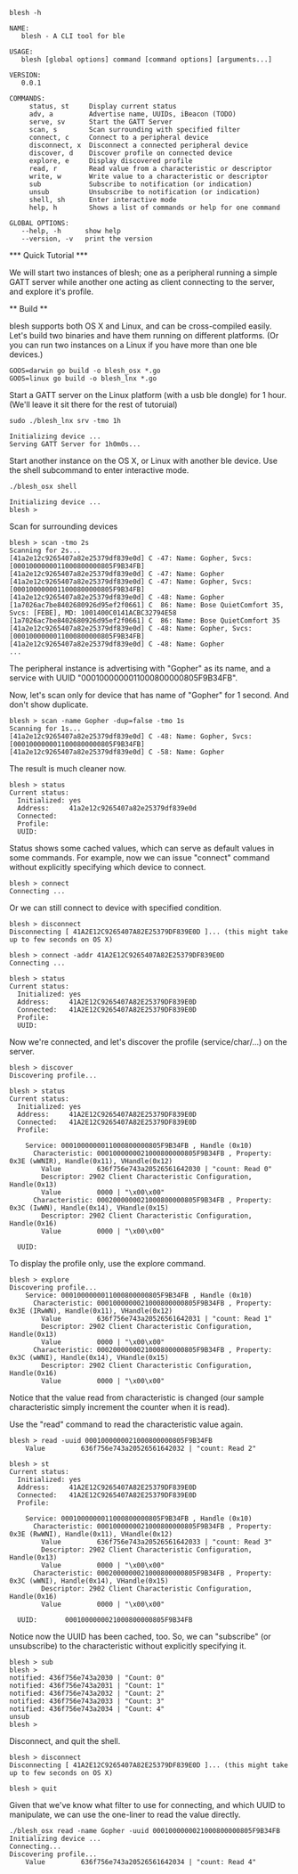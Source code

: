 
``` blesh -h ```

```
NAME:
   blesh - A CLI tool for ble

USAGE:
   blesh [global options] command [command options] [arguments...]

VERSION:
   0.0.1

COMMANDS:
     status, st     Display current status
     adv, a         Advertise name, UUIDs, iBeacon (TODO)
     serve, sv      Start the GATT Server
     scan, s        Scan surrounding with specified filter
     connect, c     Connect to a peripheral device
     disconnect, x  Disconnect a connected peripheral device
     discover, d    Discover profile on connected device
     explore, e     Display discovered profile
     read, r        Read value from a characteristic or descriptor
     write, w       Write value to a characteristic or descriptor
     sub            Subscribe to notification (or indication)
     unsub          Unsubscribe to notification (or indication)
     shell, sh      Enter interactive mode
     help, h        Shows a list of commands or help for one command

GLOBAL OPTIONS:
   --help, -h      show help
   --version, -v   print the version
```

*** Quick Tutorial ***

We will start two instances of blesh; one as a peripheral running a simple
GATT server while another one acting as client connecting to the server, and explore it's profile.

** Build **

blesh supports both OS X and Linux, and can be cross-compiled easily.
Let's build two binaries and have them running on different platforms.
(Or you can run two instances on a Linux if you have more than one ble devices.)
```
GOOS=darwin go build -o blesh_osx *.go
GOOS=linux go build -o blesh_lnx *.go
```

Start a GATT server on the Linux platform (with a usb ble dongle) for 1 hour.
(We'll leave it sit there for the rest of tutoruial)
```
sudo ./blesh_lnx srv -tmo 1h

Initializing device ...
Serving GATT Server for 1h0m0s...
```

Start another instance on the OS X, or Linux with another ble device. Use the shell subcommand to enter interactive mode.

```
./blesh_osx shell

Initializing device ...
blesh >
```

Scan for surrounding devices

```
blesh > scan -tmo 2s
Scanning for 2s...
[41a2e12c9265407a82e25379df839e0d] C -47: Name: Gopher, Svcs: [0001000000011000800000805F9B34FB]
[41a2e12c9265407a82e25379df839e0d] C -47: Name: Gopher
[41a2e12c9265407a82e25379df839e0d] C -47: Name: Gopher, Svcs: [0001000000011000800000805F9B34FB]
[41a2e12c9265407a82e25379df839e0d] C -48: Name: Gopher
[1a7026ac7be8402680926d95ef2f0661] C  86: Name: Bose QuietComfort 35, Svcs: [FEBE], MD: 1001400C0141ACBC32794E58
[1a7026ac7be8402680926d95ef2f0661] C  86: Name: Bose QuietComfort 35
[41a2e12c9265407a82e25379df839e0d] C -48: Name: Gopher, Svcs: [0001000000011000800000805F9B34FB]
[41a2e12c9265407a82e25379df839e0d] C -48: Name: Gopher
...
```

The peripheral instance is advertising with "Gopher" as its name, and a service with UUID "0001000000011000800000805F9B34FB".

Now, let's scan only for device that has name of "Gopher" for 1 second. And don't show duplicate.

```
blesh > scan -name Gopher -dup=false -tmo 1s
Scanning for 1s...
[41a2e12c9265407a82e25379df839e0d] C -48: Name: Gopher, Svcs: [0001000000011000800000805F9B34FB]
[41a2e12c9265407a82e25379df839e0d] C -58: Name: Gopher
```

The result is much cleaner now.

```
blesh > status
Current status:
  Initialized: yes
  Address:     41a2e12c9265407a82e25379df839e0d
  Connected:
  Profile:
  UUID:
```

Status shows some cached values, which can serve as default values in some commands. For example, now we can issue "connect" command without explicitly specifying which device to connect.

```
blesh > connect
Connecting ...
```

Or we can still connect to device with specified condition.

```
blesh > disconnect
Disconnecting [ 41A2E12C9265407A82E25379DF839E0D ]... (this might take up to few seconds on OS X)

blesh > connect -addr 41A2E12C9265407A82E25379DF839E0D
Connecting ...
```

```
blesh > status
Current status:
  Initialized: yes
  Address:     41A2E12C9265407A82E25379DF839E0D
  Connected:   41A2E12C9265407A82E25379DF839E0D
  Profile:
  UUID:
```

Now we're connected, and let's discover the profile (service/char/...) on the server.

```
blesh > discover
Discovering profile...
```

```
blesh > status
Current status:
  Initialized: yes
  Address:     41A2E12C9265407A82E25379DF839E0D
  Connected:   41A2E12C9265407A82E25379DF839E0D
  Profile:

    Service: 0001000000011000800000805F9B34FB , Handle (0x10)
      Characteristic: 0001000000021000800000805F9B34FB , Property: 0x3E (wWNIR), Handle(0x11), VHandle(0x12)
        Value         636f756e743a20526561642030 | "count: Read 0"
        Descriptor: 2902 Client Characteristic Configuration, Handle(0x13)
        Value         0000 | "\x00\x00"
      Characteristic: 0002000000021000800000805F9B34FB , Property: 0x3C (IwWN), Handle(0x14), VHandle(0x15)
        Descriptor: 2902 Client Characteristic Configuration, Handle(0x16)
        Value         0000 | "\x00\x00"

  UUID:
```

To display the profile only, use the explore command.
```
blesh > explore
Discovering profile...
    Service: 0001000000011000800000805F9B34FB , Handle (0x10)
      Characteristic: 0001000000021000800000805F9B34FB , Property: 0x3E (IRwWN), Handle(0x11), VHandle(0x12)
        Value         636f756e743a20526561642031 | "count: Read 1"
        Descriptor: 2902 Client Characteristic Configuration, Handle(0x13)
        Value         0000 | "\x00\x00"
      Characteristic: 0002000000021000800000805F9B34FB , Property: 0x3C (wWNI), Handle(0x14), VHandle(0x15)
        Descriptor: 2902 Client Characteristic Configuration, Handle(0x16)
        Value         0000 | "\x00\x00"
```

Notice that the value read from characteristic is changed (our sample characteristic simply increment the counter when it is read).

Use the "read" command to read the characteristic value again.

```
blesh > read -uuid 0001000000021000800000805F9B34FB
    Value         636f756e743a20526561642032 | "count: Read 2"
```

```
blesh > st
Current status:
  Initialized: yes
  Address:     41A2E12C9265407A82E25379DF839E0D
  Connected:   41A2E12C9265407A82E25379DF839E0D
  Profile:

    Service: 0001000000011000800000805F9B34FB , Handle (0x10)
      Characteristic: 0001000000021000800000805F9B34FB , Property: 0x3E (RwWNI), Handle(0x11), VHandle(0x12)
        Value         636f756e743a20526561642033 | "count: Read 3"
        Descriptor: 2902 Client Characteristic Configuration, Handle(0x13)
        Value         0000 | "\x00\x00"
      Characteristic: 0002000000021000800000805F9B34FB , Property: 0x3C (wWNI), Handle(0x14), VHandle(0x15)
        Descriptor: 2902 Client Characteristic Configuration, Handle(0x16)
        Value         0000 | "\x00\x00"

  UUID:       0001000000021000800000805F9B34FB
```

Notice now the UUID has been cached, too. So, we can "subscribe" (or unsubscribe) to the characteristic without explicitly specifying it.

```
blesh > sub
blesh >
notified: 436f756e743a2030 | "Count: 0"
notified: 436f756e743a2031 | "Count: 1"
notified: 436f756e743a2032 | "Count: 2"
notified: 436f756e743a2033 | "Count: 3"
notified: 436f756e743a2034 | "Count: 4"
unsub
blesh >
```

Disconnect, and quit the shell.

```
blesh > disconnect
Disconnecting [ 41A2E12C9265407A82E25379DF839E0D ]... (this might take up to few seconds on OS X)

blesh > quit
```

Given that we've know what filter to use for connecting, and which UUID to manipulate, we can use the one-liner to read the value directly.

```
./blesh_osx read -name Gopher -uuid 0001000000021000800000805F9B34FB
Initializing device ...
Connecting...
Discovering profile...
    Value         636f756e743a20526561642034 | "count: Read 4"
```
